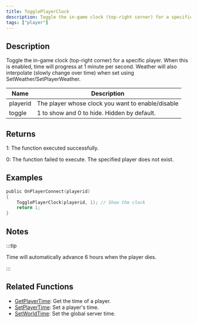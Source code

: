 ```yaml
---
title: TogglePlayerClock
description: Toggle the in-game clock (top-right corner) for a specific player.
tags: ["player"]
---
```


## Description

Toggle the in-game clock (top-right corner) for a specific player. When this is enabled, time will progress at 1 minute per second. Weather will also interpolate (slowly change over time) when set using SetWeather/SetPlayerWeather.

| Name     | Description                                       |
| -------- | ------------------------------------------------- |
| playerid | The player whose clock you want to enable/disable |
| toggle   | 1 to show and 0 to hide. Hidden by default.       |

## Returns

1: The function executed successfully.

0: The function failed to execute. The specified player does not exist.

## Examples

```c
public OnPlayerConnect(playerid)
{
    TogglePlayerClock(playerid, 1); // Show the clock
    return 1;
}
```

## Notes

:::tip

Time will automatically advance 6 hours when the player dies.

:::

## Related Functions

- [GetPlayerTime](GetPlayerTime.md): Get the time of a player.
- [SetPlayerTime](SetPlayerTime.md): Set a player's time.
- [SetWorldTime](SetWorldTime.md): Set the global server time.
